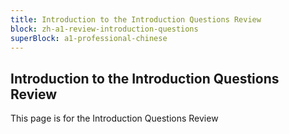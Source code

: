 ```yaml
---
title: Introduction to the Introduction Questions Review
block: zh-a1-review-introduction-questions
superBlock: a1-professional-chinese
---
```


## Introduction to the Introduction Questions Review

This page is for the Introduction Questions Review
